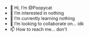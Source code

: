- 👋 Hi, I’m @Poopycat
- 👀 I’m interested in nothing 
- 🌱 I’m currently learning nothing
- 💞️ I’m looking to collaborate on... idk
- 📫 How to reach me... don't

<!---
Poopycat/Poopycat is a ✨ special ✨ repository because its `README.md` (this file) appears on your GitHub profile.
You can click the Preview link to take a look at your changes.
--->
